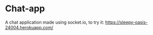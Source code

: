 # Chat-app
A chat application made using socket.io, to try it: https://sleepy-oasis-24004.herokuapp.com/
